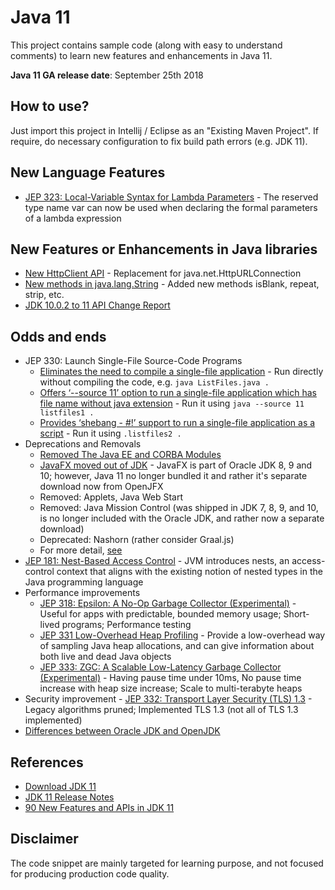 # Java 11

This project contains sample code (along with easy to understand comments) to learn new features and enhancements in Java 11.

__Java 11 GA release date__: September 25th 2018

## How to use?

Just import this project in Intellij / Eclipse as an "Existing Maven Project". If require, do necessary configuration to fix build path errors (e.g. JDK 11).

## New Language Features

* [JEP 323: Local-Variable Syntax for Lambda Parameters](https://github.com/tirthalpatel/Learning-Java/blob/master/Java11/src/main/java/com/tirthal/learning/langfeatures/LocalVar4Lambda.java) - The reserved type name var can now be used when declaring the formal parameters of a lambda expression

## New Features or Enhancements in Java libraries

* [New HttpClient API](https://github.com/tirthalpatel/Learning-Java/blob/master/Java11/src/main/java/com/tirthal/learning/libfeatures/NewHttpClientApiDemo.java) - Replacement for java.net.HttpURLConnection
* [New methods in java.lang.String](https://github.com/tirthalpatel/Learning-Java/blob/master/Java11/src/main/java/com/tirthal/learning/libfeatures/NewMethodsInStringDemo.java) - Added new methods isBlank, repeat, strip, etc. 
* [JDK 10.0.2 to 11 API Change Report](https://gunnarmorling.github.io/jdk-api-diff/jdk10-jdk11-api-diff.html)

## Odds and ends

* JEP 330: Launch Single-File Source-Code Programs 
    * [Eliminates the need to compile a single-file application](https://github.com/tirthalpatel/Learning-Java/blob/master/Java11/src/main/java/com/tirthal/learning/misc/launcher/ListFiles.java) - Run directly without compiling the code, e.g. `java ListFiles.java .`
    * [Offers ‘--source 11’ option to run a single-file application which has file name without java extension](https://github.com/tirthalpatel/Learning-Java/blob/master/Java11/src/main/java/com/tirthal/learning/misc/launcher/listfiles2) - Run it using `java --source 11 listfiles1 .`
    * [Provides ‘shebang - #!’ support to run a single-file application as a script](https://github.com/tirthalpatel/Learning-Java/blob/master/Java11/src/main/java/com/tirthal/learning/misc/launcher/listfiles2) - Run it using `.listfiles2 .`
* Deprecations and Removals 
    * [Removed The Java EE and CORBA Modules](https://openjdk.java.net/jeps/320)
    * [JavaFX moved out of JDK](https://wiki.openjdk.java.net/display/OpenJFX/Main) - JavaFX is part of Oracle JDK 8, 9 and 10; however, Java 11 no longer bundled it and rather it's separate download now from OpenJFX
    * Removed: Applets, Java Web Start
    * Removed: Java Mission Control (was shipped in JDK 7, 8, 9, and 10, is no longer included with the Oracle JDK, and rather now a separate download)
    * Deprecated: Nashorn (rather consider Graal.js)
    * For more detail, [see](https://www.oracle.com/technetwork/java/javase/11-relnote-issues-5012449.html#Removed) 
* [JEP 181: Nest-Based Access Control](https://openjdk.java.net/jeps/181) - JVM introduces nests, an access-control context that aligns with the existing notion of nested types in the Java programming language
* Performance improvements
    * [JEP 318: Epsilon: A No-Op Garbage Collector (Experimental)](https://openjdk.java.net/jeps/318) - Useful for apps with predictable, bounded memory usage; Short-lived programs; Performance testing
    * [JEP 331 Low-Overhead Heap Profiling](http://openjdk.java.net/jeps/331) - Provide a low-overhead way of sampling Java heap allocations, and can give information about both live and dead Java objects
    * [JEP 333: ZGC: A Scalable Low-Latency Garbage Collector (Experimental)](https://openjdk.java.net/jeps/333) - Having pause time under 10ms, No pause time increase with heap size increase; Scale to multi-terabyte heaps    
* Security improvement - [JEP 332: Transport Layer Security (TLS) 1.3](https://openjdk.java.net/jeps/332) - Legacy algorithms pruned; Implemented TLS 1.3 (not all of TLS 1.3 implemented)
* [Differences between Oracle JDK and OpenJDK](https://www.oracle.com/technetwork/java/javase/11-relnote-issues-5012449.html#Diffs)

## References

* [Download JDK 11](https://jdk.java.net/11/)
* [JDK 11 Release Notes](https://www.oracle.com/technetwork/java/javase/11-relnote-issues-5012449.html)
* [90 New Features and APIs in JDK 11](https://dzone.com/articles/90-new-features-and-apis-in-jdk-11)

## Disclaimer

The code snippet are mainly targeted for learning purpose, and not focused for producing production code quality.
